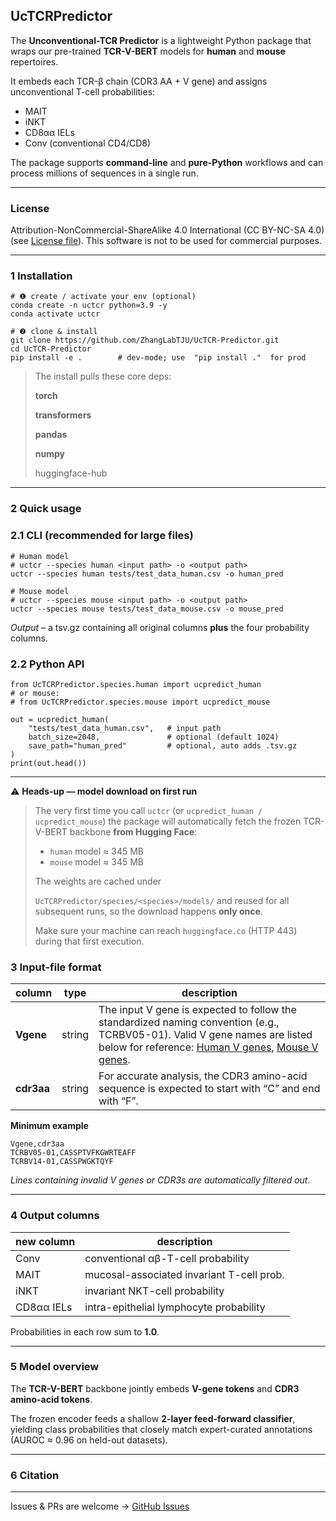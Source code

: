 ## **UcTCRPredictor**

The **Unconventional-TCR Predictor** is a lightweight Python package that wraps our pre-trained **TCR-V-BERT** models for **human** and **mouse** repertoires.

It embeds each TCR-β chain (CDR3 AA + V gene) and assigns unconventional T-cell probabilities:

- MAIT
- iNKT
- CD8αα IELs
- Conv (conventional CD4/CD8)

The package supports **command-line** and **pure-Python** workflows and can process millions of sequences in a single run.

---

### **License**

Attribution-NonCommercial-ShareAlike 4.0 International (CC BY-NC-SA 4.0) (see [License file](https://github.com/ZhangLabTJU/UcTCR-Predictor/blob/main/LICENSE)). This software is not to be used for commercial purposes.

---

### **1 Installation**

```
# ❶ create / activate your env (optional)
conda create -n uctcr python=3.9 -y
conda activate uctcr

# ❷ clone & install
git clone https://github.com/ZhangLabTJU/UcTCR-Predictor.git
cd UcTCR-Predictor
pip install -e .        # dev-mode; use  "pip install ."  for prod
```

> The install pulls these core deps:
> 
> 
> **torch**
> 
> **transformers**
> 
> **pandas**
> 
> **numpy**
> 
> huggingface-hub
> 

---

### **2 Quick usage**

### **2.1 CLI (recommended for large files)**

```
# Human model
# uctcr --species human <input path> -o <output path>
uctcr --species human tests/test_data_human.csv -o human_pred

# Mouse model
# uctcr --species mouse <input path> -o <output path>
uctcr --species mouse tests/test_data_mouse.csv -o mouse_pred
```

*Output* – a tsv.gz containing all original columns **plus** the four probability columns.

### **2.2 Python API**

```
from UcTCRPredictor.species.human import ucpredict_human
# or mouse:
# from UcTCRPredictor.species.mouse import ucpredict_mouse

out = ucpredict_human(
    "tests/test_data_human.csv",   # input path
    batch_size=2048,               # optional (default 1024)
    save_path="human_pred"         # optional, auto adds .tsv.gz
)
print(out.head())
```

---

:warning: **Heads-up — model download on first run**
> 
> 
> The very first time you call `uctcr` (or `ucpredict_human / ucpredict_mouse`) the package will automatically fetch the frozen TCR-V-BERT backbone **from Hugging Face**:
> 
> - `human` model ≈ 345 MB
> - `mouse` model ≈ 345 MB
> 
> The weights are cached under
> 
> `UcTCRPredictor/species/<species>/models/` and reused for all subsequent runs, so the download happens **only once**.
> 
> Make sure your machine can reach `huggingface.co` (HTTP 443) during that first execution.
> 

### **3 Input-file format**

| **column** | **type** | **description** |
| --- | --- | --- |
| **Vgene** | string | The input V gene is expected to follow the standardized naming convention (e.g., TCRBV05-01). Valid V gene names are listed below for reference: [Human V genes](https://github.com/ZhangLabTJU/UcTCR-Predictor/blob/main/Reference_Human_V_Gene.csv), [Mouse V genes](https://github.com/ZhangLabTJU/UcTCR-Predictor/blob/main/Reference_Mouse_V_Gene.csv). |
| **cdr3aa** | string | For accurate analysis, the CDR3 amino-acid sequence is expected to start with “C” and end with “F”. |

**Minimum example**

```
Vgene,cdr3aa
TCRBV05-01,CASSPTVFKGWRTEAFF
TCRBV14-01,CASSPWGKTQYF
```

*Lines containing invalid V genes or CDR3s are automatically filtered out.*

---

### **4 Output columns**

| **new column** | **description** |
| --- | --- |
| Conv | conventional αβ-T-cell probability |
| MAIT | mucosal-associated invariant T-cell prob. |
| iNKT | invariant NKT-cell probability |
| CD8αα IELs | intra-epithelial lymphocyte probability |

Probabilities in each row sum to **1.0**.

---

### **5 Model overview**

The **TCR-V-BERT** backbone jointly embeds **V-gene tokens** and **CDR3 amino-acid tokens**.

The frozen encoder feeds a shallow **2-layer feed-forward classifier**, yielding class probabilities that closely match expert-curated annotations (AUROC ≈ 0.96 on held-out datasets).

---

### **6 Citation**



---

Issues & PRs are welcome → [GitHub Issues](https://github.com/ZhangLabTJU/UcTCR-Predictor/issues)

